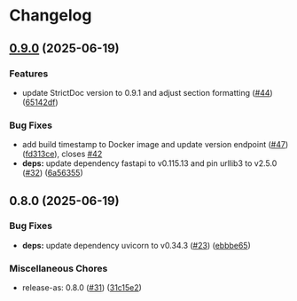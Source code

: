 # Changelog

## [0.9.0](https://github.com/SchweizerischeBundesbahnen/strictdoc-service/compare/v0.8.0...v0.9.0) (2025-06-19)


### Features

* update StrictDoc version to 0.9.1 and adjust section formatting ([#44](https://github.com/SchweizerischeBundesbahnen/strictdoc-service/issues/44)) ([65142df](https://github.com/SchweizerischeBundesbahnen/strictdoc-service/commit/65142df68ad9e2beb1c5306db2961cd2e67c51a6))


### Bug Fixes

* add build timestamp to Docker image and update version endpoint ([#47](https://github.com/SchweizerischeBundesbahnen/strictdoc-service/issues/47)) ([fd313ce](https://github.com/SchweizerischeBundesbahnen/strictdoc-service/commit/fd313ce806b50b816ba90c74977de95b4ab81785)), closes [#42](https://github.com/SchweizerischeBundesbahnen/strictdoc-service/issues/42)
* **deps:** update dependency fastapi to v0.115.13 and pin urllib3 to v2.5.0 ([#32](https://github.com/SchweizerischeBundesbahnen/strictdoc-service/issues/32)) ([6a56355](https://github.com/SchweizerischeBundesbahnen/strictdoc-service/commit/6a56355e56e8d1a2831a1b38201a438c7d75a1b5))

## 0.8.0 (2025-06-19)


### Bug Fixes

* **deps:** update dependency uvicorn to v0.34.3 ([#23](https://github.com/SchweizerischeBundesbahnen/strictdoc-service/issues/23)) ([ebbbe65](https://github.com/SchweizerischeBundesbahnen/strictdoc-service/commit/ebbbe6535c4394b40e1211d966a716a1f508e680))


### Miscellaneous Chores

* release-as: 0.8.0 ([#31](https://github.com/SchweizerischeBundesbahnen/strictdoc-service/issues/31)) ([31c15e2](https://github.com/SchweizerischeBundesbahnen/strictdoc-service/commit/31c15e2b1da3f08aa134ae15b1d9e728fbcaaaf2))
